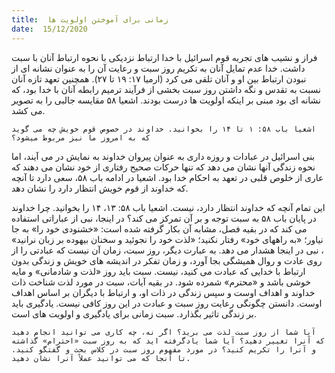 ```yaml
---
title:  زمانی برای آموختن اولویت ها
date:  15/12/2020
---
```


فراز و نشیب های تجربه قوم اسرائیل با خدا ارتباط نزدیکی با نحوه ارتباط آنان با سبت داشت. خدا عدم تمایل آنان به تکریم روز سبت و رعایت آن را به عنوان نشانه ای از نبودن ارتباط بین او و آنان تلقی می کرد (ارمیا ۱۷: ۱۹ تا ۲۷). همچنین تعهد تازه آنان نسبت به تقدس و نگه داشتن روز سبت بخشی از فرآیند ترمیم رابطه آنان با خدا بود، که نشانه ای بود مبنی بر اینکه اولویت ها درست بودند. اشعیا ۵۸ مقایسه جالبی را به تصویر می کشد.

`اشعیا باب ۵۸: ۱ تا ۱۴ را بخوانید. خداوند در خصوص قوم خویش چه می گوید که به امروز ما نیز مربوط میشود؟`

بنی اسرائیل در عبادات و روزه داری به عنوان پیروان خداوند به نمایش در می آیند، اما نحوه زندگی آنها نشان می دهد که تنها حرکات صحیح رفتاری از خود نشان می دهند که عاری از خلوص قلبی در تعهد به احکام خدا بود. اشعیا در ادامه باب ۵۸، سعی دارد تا آنچه که خداوند از قوم خویش انتظار دارد را نشان دهد.

این تمام آنچه که خداوند انتظار دارد، نیست. اشعیا باب ۵۸: ۱۳، ۱۴ را بخوانید. چرا خداوند در پایان باب ۵۸ به سبت توجه و بر آن تمرکز می کند؟ در اینجا، نبی از عباراتی استفاده می کند که در بقیه فصل، مشابه آن بکار گرفته شده است: «خشنودی خود را» به جا نیاور؛ «به راههای خود» رفتار نکنید؛ «لذت خود را نجوئید و سخنان بیهوده بر زبان نرانید» ، نبی در اینجا هشدار می دهد. به عبارت دیگر، روز سبت، زمان آن نیست که عبادتی را از روی عادت و روال همیشگی بجا آورد، و زمان تفکر در اندیشه های خویش و زندگی بدون ارتباط با خدایی که عبادت می کنید، نیست. سبت باید روز «لذت و شادمانی» و مایه خوشی باشد و «محترم» شمرده شود. در بقیه آیات، سبت در مورد لذت شناخت ذات خداوند و اهداف اوست و سپس زندگی در ذات او، و ارتباط با دیگران بر اساس اهداف اوست. دانستن چگونگی رعایت روز سبت و عبادت در این روز کافی نیست. یادگیری باید بر زندگی تاثیر بگذارد. سبت زمانی برای یادگیری و اولویت های است.

`آیا شما از روز سبت لذت می برید؟ اگر نه، چه کاری می توانید انجام دهید که آنرا تغییر دهید؟ آیا شما یادگرفته اید که به روز سبت «احترام» گذاشته و آنرا را تکریم کنید؟ در مورد مفهوم روز سبت در کلاس بحث و گفتگو کنید. تا آنجا که می توانید عملاً آنرا نشان دهید.`